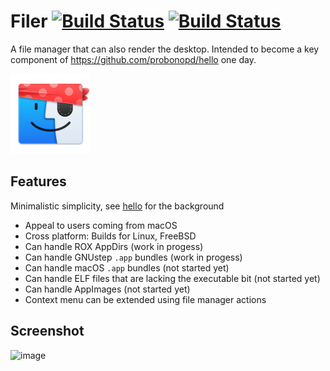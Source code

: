 # Filer [![Build Status](https://travis-ci.com/probonopd/filer.svg)](https://travis-ci.com/probonopd/filer) [![Build Status](https://api.cirrus-ci.com/github/probonopd/filer.svg)](https://cirrus-ci.com/github/probonopd/filer)

A file manager that can also render the desktop. Intended to become a key component of https://github.com/probonopd/hello one day.

![](filer/icons/filer-128.png)

## Features

Minimalistic simplicity, see [hello](https://github.com/probonopd/hello) for the background

* Appeal to users coming from macOS
* Cross platform: Builds for Linux, FreeBSD
* Can handle ROX AppDirs (work in progess)
* Can handle GNUstep `.app` bundles (work in progess)
* Can handle macOS `.app` bundles (not started yet)
* Can handle ELF files that are lacking the executable bit (not started yet)
* Can handle AppImages (not started yet)
* Context menu can be extended using file manager actions

## Screenshot

![image](https://user-images.githubusercontent.com/2480569/95656231-2d742980-0b0d-11eb-9b85-b4500a518862.png)
